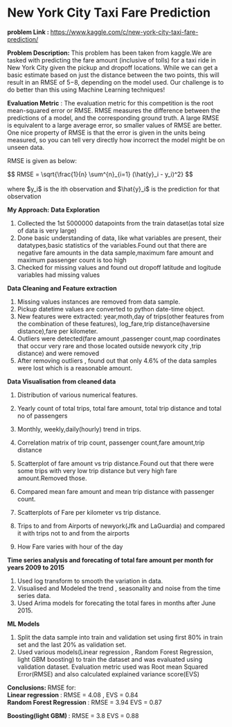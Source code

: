 <h1> New York City Taxi Fare Prediction </h1>

<b> problem Link : </b> <href> https://www.kaggle.com/c/new-york-city-taxi-fare-prediction/</href>

<b>Problem Description:</b> This problem has been taken from kaggle.We are tasked with predicting the fare amount (inclusive of tolls) for a taxi ride in New York City given the pickup and dropoff locations. While we can get a basic estimate based on just the distance between the two points, this will result in an RMSE of $5-$8, depending on the model used. Our challenge is to do better than this using Machine Learning techniques!

<b>Evaluation Metric</b> : The evaluation metric for this competition is the root mean-squared error or RMSE. RMSE measures the difference between the predictions of a model, and the corresponding ground truth. A large RMSE is equivalent to a large average error, so smaller values of RMSE are better. One nice property of RMSE is that the error is given in the units being measured, so you can tell very directly how incorrect the model might be on unseen data.

RMSE is given as below:

<div>$$ RMSE = \sqrt{\frac{1}{n} \sum^{n}_{i=1} (\hat{y}_i - y_i)^2} $$ </div><br>
where $y_i$ is the ith observation and $\hat{y}_i$ is the prediction  for that observation

<b>My Approach:</b>
<b> Data Exploration </b>
1. Collected the 1st 5000000 datapoints from the train dataset(as total size of data is very large)
2. Done basic understanding of data, like what variables are present, their datatypes,basic statistics of the variables.Found out that there are negative fare amounts in the data sample,maximum fare amount and maximum passenger count is too high
3. Checked for missing values and found out dropoff latitude and logitude variables had missing values <br>

<b> Data Cleaning and Feature extraction </b>
1. Missing values instances are removed from data sample.
2. Pickup datetime values are converted to python date-time object.
3. New features were extracted: year,moth,day of trips(other features from the combination of these features), log_fare,trip distance(haversine distance),fare per kilometer.
3. Outliers were detected(fare amount ,passenger count,map coordinates that occur very rare and those located outside newyork city ,trip distance) and were removed
4. After removing outliers , found out that only 4.6% of the data samples were lost which is a reasonable amount.<br>

<b> Data Visualisation from cleaned data </b>
1. Distribution of various numerical features.
2. Yearly count of total trips, total fare amount, total trip distance and total no of passengers
3. Monthly, weekly,daily(hourly) trend in trips.
4. Correlation matrix of trip count, passenger count,fare amount,trip distance
5. Scatterplot of fare amount vs trip distance.Found out that there were some trips with very low trip distance but very high fare amount.Removed those.

6. Compared mean fare amount and mean trip distance with passenger count.
7. Scatterplots of Fare per kilometer vs trip distance.
8. Trips to and from Airports of newyork(Jfk and LaGuardia) and compared it with trips not to and from the airports
9. How Fare varies with hour of the day


<b> Time series analysis and forecating of total fare amount per month for years 2009 to 2015</b>
1. Used log transform to smooth the variation in data.
2. Visualised and Modeled the trend , seasonality and noise from the time series data.
3. Used Arima models for forecating the total fares in months after June 2015.

<b> ML Models </b> <br>
1. Split the data sample into train and validation set using first 80% in train set and the last 20% as validation set.
2. Used various models(Linear regression , Random Forest Regression, light GBM boosting) to train the dataset and was evaluated using validation dataset. Evaluation metric used was Root mean Squared Error(RMSE) and also calculated explained variance score(EVS)

<b> Conclusions: </b>
RMSE for:<br>
<b> Linear regression </b> : RMSE = 4.08 , EVS = 0.84<br>
<b> Random Forest Regression </b> : RMSE = 3.94   EVS = 0.87<br>

<b> Boosting(light GBM) </b> : RMSE = 3.8 EVS = 0.88


